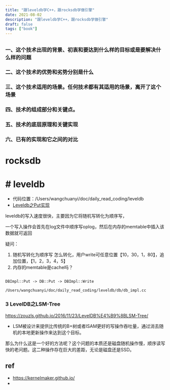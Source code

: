 ```yaml
---
title: "跟leveldb学C++，跟rocksdb学做引擎"
date: 2021-08-02
description: "跟leveldb学C++，跟rocksdb学做引擎"
draft: false
tags: ["book"]
---
```




##  

### 一、这个技术出现的背景、初衷和要达到什么样的目标或是要解决什么样的问题

### 二、这个技术的优势和劣势分别是什么 

### 三、这个技术适用的场景。任何技术都有其适用的场景，离开了这个场景

### 四、技术的组成部分和关键点。

### 五、技术的底层原理和关键实现

### 六、已有的实现和它之间的对比



# rocksdb





# # leveldb



- 代码位置：/Users/wangchuanyi/doc/daily_read_coding/leveldb
- [Leveldb之Put实现](https://kernelmaker.github.io/Leveldb_Put)



leveldb的写入速度很快，主要因为它将随机写转化为顺序写，

一个写入操作会首先在log文件中顺序写oplog，然后在内存的memtable中插入该数据就可返回

疑问：



1. 随机写转化为顺序写 怎么转化，用户write可任意位置【10，30，1，80】，追加位置，【1，2，3，4，5】
2. 内存的memtable是cache吗？



```

DBImpl::Put -> DB::Put -> DBImpl::Write

/Users/wangchuanyi/doc/daily_read_coding/leveldb/db/db_impl.cc

```



### 3 LevelDB之LSM-Tree

https://zouzls.github.io/2016/11/23/LevelDB%E4%B9%8BLSM-Tree/



- LSM被设计来提供比传统的B+树或者ISAM更好的写操作吞吐量，通过消去随机的本地更新操作来达到这个目标。

那么为什么这是一个好的方法呢？这个问题的本质还是磁盘随机操作慢，顺序读写快的老问题。这二种操作存在巨大的差距，无论是磁盘还是SSD。







## ref

- https://kernelmaker.github.io/
- 













